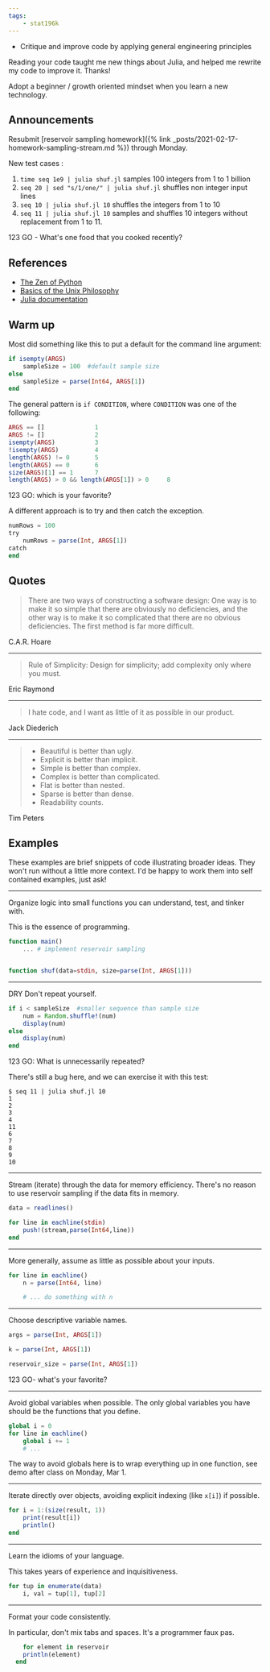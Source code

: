 ```yaml
---
tags:
    - stat196k
---
```


- Critique and improve code by applying general engineering principles

Reading your code taught me new things about Julia, and helped me rewrite my code to improve it.
Thanks!

Adopt a beginner / growth oriented mindset when you learn a new technology.


## Announcements

Resubmit [reservoir sampling homework]({% link _posts/2021-02-17-homework-sampling-stream.md %}) through Monday.

New test cases :

1. `time seq 1e9 | julia shuf.jl` samples 100 integers from 1 to 1 billion
1. `seq 20 | sed "s/1/one/" | julia shuf.jl` shuffles non integer input lines
1. `seq 10 | julia shuf.jl 10` shuffles the integers from 1 to 10
1. `seq 11 | julia shuf.jl 10` samples and shuffles 10 integers without replacement from 1 to 11.

123 GO - What's one food that you cooked recently?


## References

- [The Zen of Python](https://www.python.org/dev/peps/pep-0020/)
- [Basics of the Unix Philosophy](https://homepage.cs.uri.edu/~thenry/resources/unix_art/ch01s06.html)
- [Julia documentation](https://docs.julialang.org/)


## Warm up

Most did something like this to put a default for the command line argument:

```julia
if isempty(ARGS)
    sampleSize = 100  #default sample size
else
    sampleSize = parse(Int64, ARGS[1])
end
```

The general pattern is `if CONDITION`, where `CONDITION` was one of the following:

```julia
ARGS == []              1
ARGS != []              2
isempty(ARGS)           3
!isempty(ARGS)          4
length(ARGS) != 0       5
length(ARGS) == 0       6
size(ARGS)[1] == 1      7
length(ARGS) > 0 && length(ARGS[1]) > 0     8
```

123 GO: which is your favorite?

A different approach is to try and then catch the exception.

```julia
numRows = 100
try
    numRows = parse(Int, ARGS[1])
catch
end
```

## Quotes

> There are two ways of constructing a software design: One way is to make it so simple that there are obviously no deficiencies, and the other way is to make it so complicated that there are no obvious deficiencies.
> The first method is far more difficult.

C.A.R. Hoare

------------------------------------------------------------

> Rule of Simplicity: Design for simplicity; add complexity only where you must.

Eric Raymond

------------------------------------------------------------

> I hate code, and I want as little of it as possible in our product.

Jack Diederich

------------------------------------------------------------

> - Beautiful is better than ugly.
> - Explicit is better than implicit.
> - Simple is better than complex.
> - Complex is better than complicated.
> - Flat is better than nested.
> - Sparse is better than dense.
> - Readability counts.

Tim Peters


## Examples

These examples are brief snippets of code illustrating broader ideas.
They won't run without a little more context.
I'd be happy to work them into self contained examples, just ask!

------------------------------------------------------------

Organize logic into small functions you can understand, test, and tinker with.

This is the essence of programming.

```julia
function main()
    ... # implement reservoir sampling


function shuf(data=stdin, size=parse(Int, ARGS[1]))
```


------------------------------------------------------------


DRY Don't repeat yourself.

```julia
if i < sampleSize  #smaller sequence than sample size
    num = Random.shuffle!(num)
    display(num) 
else
    display(num)  
end  
```

123 GO: What is unnecessarily repeated?

There's still a bug here, and we can exercise it with this test:

```
$ seq 11 | julia shuf.jl 10
1
2
3
4
11
6
7
8
9
10
```

------------------------------------------------------------

Stream (iterate) through the data for memory efficiency. 
There's no reason to use reservoir sampling if the data fits in memory.

```julia
data = readlines()

for line in eachline(stdin)
    push!(stream,parse(Int64,line))
end
```

------------------------------------------------------------

More generally, assume as little as possible about your inputs.

```julia
for line in eachline()
    n = parse(Int64, line)

    # ... do something with n
```

------------------------------------------------------------

Choose descriptive variable names.

```julia
args = parse(Int, ARGS[1])

k = parse(Int, ARGS[1])

reservoir_size = parse(Int, ARGS[1])
```

123 GO- what's your favorite?

------------------------------------------------------------

Avoid global variables when possible.
The only global variables you have should be the functions that you define.

```julia
global i = 0
for line in eachline()
    global i += 1
    # ...
```

The way to avoid globals here is to wrap everything up in one function, see demo after class on Monday, Mar 1.

------------------------------------------------------------

Iterate directly over objects, avoiding explicit indexing (like `x[i]`) if possible.

```julia
for i = 1:(size(result, 1))
    print(result[i])
    println()
end
```

------------------------------------------------------------

Learn the idioms of your language.

This takes years of experience and inquisitiveness.

```julia
for tup in enumerate(data)
    i, val = tup[1], tup[2]
```

------------------------------------------------------------

Format your code consistently.

In particular, don't mix tabs and spaces.
It's a programmer faux pas.

```julia
    for element in reservoir
    println(element)
  end
```
